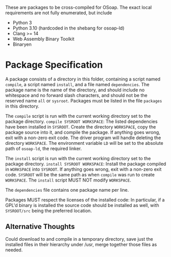 These are packages to be cross-compiled for OSoap.
The exact local requirements are not fully enumerated, but include
- Python 3
- Python 3.10 (hardcoded in the shebang for osoap-ld)
- Clang >= 14
- Web Assembly Binary Toolkit
- Binaryen

# Package Specification

A package consists of a directory in this folder, containing a script named `compile`, a script named `install`, and a file named `dependencies`.
The package name is the name of the directory, and should include no whitespace and no forward slash characters, and should not be the reserved name `all` or `sysroot`.
Packages must be listed in the file `packages` in this directory.

The `compile` script is run with the current working directory set to the package directory.
`compile SYSROOT WORKSPACE`: The listed dependencies have been installed in `SYSROOT`.
Create the directory `WORKSPACE`, copy the package source into it, and compile the package.
If anything goes wrong, exit with a non-zero exit code.
The driver program will handle deleting the directory `WORKSPACE`.
The environment variable `LD` will be set to the absolute path of `osoap-ld`, the required linker.

The `install` script is run with the current working directory set to the package directory. `install SYSROOT WORKSPACE`: Install the package compiled in `WORKSPACE` into `SYSROOT`. If anything goes wrong, exit with a non-zero exit code. `SYSROOT` will be the same path as when `compile` was run to create `WORKSPACE`. The `install` script MUST NOT modify `WORKSPACE`.

The `dependencies` file contains one package name per line.

Packages MUST respect the licenses of the installed code: In particular, if a GPL'd binary is installed the source code should be installed as well, with `SYSROOT/src` being the preferred location.


## Alternative Thoughts

Could download to and compile in a temporary directory, save just the installed files in their hierarchy under /usr, merge together
those files as needed.
